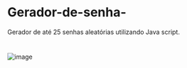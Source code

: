 # Gerador-de-senha-
Gerador de até 25 senhas aleatórias utilizando Java script.
#
![image](https://user-images.githubusercontent.com/106766918/180223893-1f0f54d8-0311-4b6d-8ba8-fbf9a9be2cb6.png)

